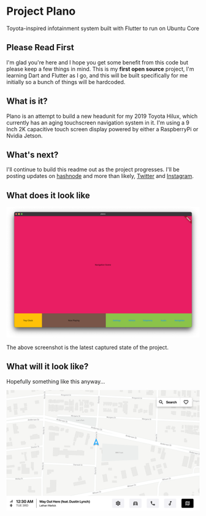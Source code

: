 # Project Plano

Toyota-inspired infotainment system built with Flutter to run on Ubuntu Core

## Please Read First

I'm glad you're here and I hope you get some benefit from this code but please keep a few things in mind. This is my **first open source** project, I'm learning Dart and Flutter as I go, and this will be built specifically for me initially so a bunch of things will be hardcoded.

## What is it?

Plano is an attempt to build a new headunit for my 2019 Toyota Hilux, which currently has an aging touchscreen navigation system in it. I'm using a 9 Inch 2K capacitive touch screen display powered by either a RaspberryPi or Nvidia Jetson.

## What's next?

I'll continue to build this readme out as the project progresses. I'll be posting updates on [hashnode](https://alexmills.hashnode.dev) and more than likely, [Twitter](https://twitter.com/alexmills) and [Instagram](https://instagram.com/thealexmills). 

## What does it look like

![Plano Working UI State](https://raw.githubusercontent.com/alexmills/plano/main/screenshots/current_state.png)

The above screenshot is the latest captured state of the project.

## What will it look like?

Hopefully something like this anyway...

![Plano Working UI State](https://raw.githubusercontent.com/alexmills/plano/main/mockups/initial/Map%20Light.png)